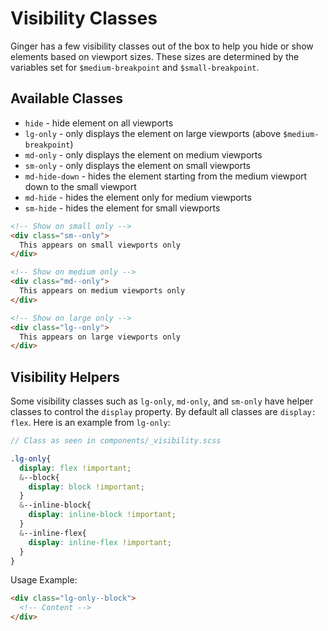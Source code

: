 # Visibility Classes
Ginger has a few visibility classes out of the box to help you hide or show elements based on viewport sizes. These sizes are determined by the variables set for `$medium-breakpoint` and `$small-breakpoint`.

## Available Classes
- `hide` - hide element on all viewports
- `lg-only` - only displays the element on large viewports (above `$medium-breakpoint`)
- `md-only` - only displays the element on medium viewports
- `sm-only` - only displays the element on small viewports
- `md-hide-down` - hides the element starting from the medium viewport down to the small viewport
- `md-hide` - hides the element only for medium viewports
- `sm-hide` - hides the element for small viewports

```html
<!-- Show on small only -->
<div class="sm--only">
  This appears on small viewports only
</div>

<!-- Show on medium only -->
<div class="md--only">
  This appears on medium viewports only
</div>

<!-- Show on large only -->
<div class="lg--only">
  This appears on large viewports only
</div>
```

## Visibility Helpers
Some visibility classes such as `lg-only`, `md-only`, and `sm-only` have helper classes to control the `display` property. By default all classes are `display: flex`. Here is an example from `lg-only`:

```scss
// Class as seen in components/_visibility.scss

.lg-only{
  display: flex !important;
  &--block{
    display: block !important;
  }
  &--inline-block{
    display: inline-block !important;
  }
  &--inline-flex{
    display: inline-flex !important;
  }
}
```
Usage Example:

```html
<div class="lg-only--block">
  <!-- Content -->
</div>
```
